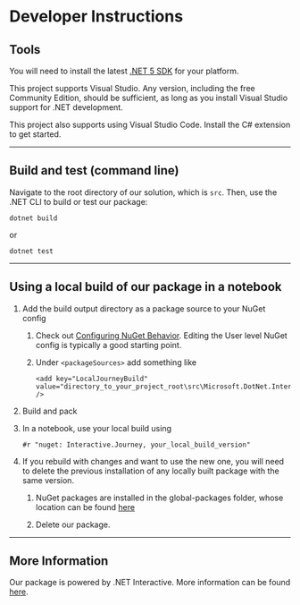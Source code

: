 # Developer Instructions


## Tools

You will need to install the latest [.NET 5 SDK](https://dotnet.microsoft.com/download/dotnet/5.0) for your platform.

This project supports Visual Studio. Any version, including the free Community Edition, should be sufficient, as long as you install Visual Studio support for .NET development.

This project also supports using Visual Studio Code. Install the C# extension to get started.

---

## Build and test (command line)

Navigate to the root directory of our solution, which is `src`. Then, use the .NET CLI to build or test our package:

```
dotnet build
```
or
```
dotnet test
```

---

## Using a local build of our package in a notebook

1. Add the build output directory as a package source to your NuGet config

    1. Check out [Configuring NuGet Behavior](https://docs.microsoft.com/en-us/nuget/consume-packages/configuring-nuget-behavior). Editing the User level NuGet config is typically a good starting point.

    2. Under `<packageSources>` add something like

        ```
        <add key="LocalJourneyBuild" value="directory_to_your_project_root\src\Microsoft.DotNet.Interactive.Journey\bin\Debug" />
        ```

2. Build and pack

3. In a notebook, use your local build using

    ```
    #r "nuget: Interactive.Journey, your_local_build_version"
    ```

4. If you rebuild with changes and want to use the new one, you will need to delete the previous installation of any locally built package with the same version.

    1. NuGet packages are installed in the global-packages folder, whose location can be found [here](https://docs.microsoft.com/en-us/nuget/consume-packages/managing-the-global-packages-and-cache-folders)

    2. Delete our package.


---

## More Information

Our package is powered by .NET Interactive. More information can be found [here](https://github.com/dotnet/interactive).
